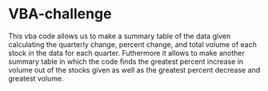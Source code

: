 # VBA-challenge

This vba code allows us to make a summary table of the data given calculating the
quarterly change, percent change, and total volume of each stock in the data for 
each quarter. Futhermore it allows to make another summary table in which the code 
finds the greatest percent increase in volume out of the stocks given as well as the 
greatest percent decrease and greatest volume.  
